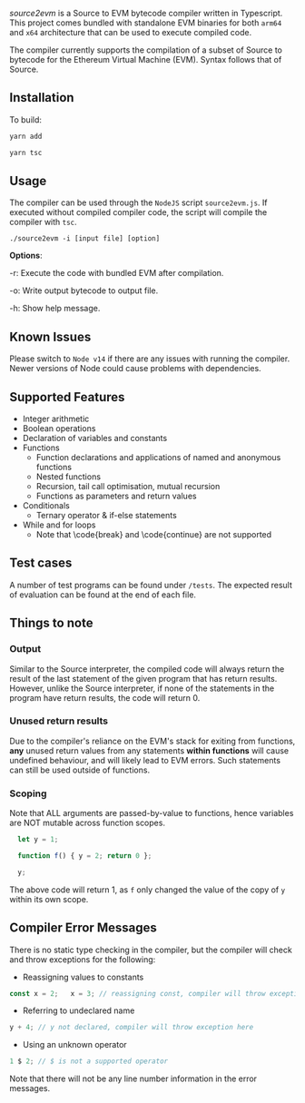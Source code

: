 *source2evm* is a Source to EVM bytecode compiler written in Typescript. This project comes bundled with standalone EVM binaries for both `arm64` and `x64` architecture that can be used to execute compiled code.

The compiler currently supports the compilation of a subset of Source to bytecode for the Ethereum Virtual Machine (EVM). Syntax follows that of Source. 

## Installation

To build: 

```bash
yarn add

yarn tsc
```

## Usage

The compiler can be used through the `NodeJS` script `source2evm.js`. If executed without compiled compiler code, the script will compile the compiler with `tsc`. 

```
./source2evm -i [input file] [option]
```

**Options**:  

  -r: Execute the code with bundled EVM after compilation. 

  -o: Write output bytecode to output file. 

  -h: Show help message. 

## Known Issues

Please switch to `Node v14` if there are any issues with running the compiler. Newer versions of Node could cause problems with dependencies. 



## Supported Features

- Integer arithmetic
- Boolean operations
- Declaration of variables and constants
- Functions
  - Function declarations and applications of named and anonymous functions
  - Nested functions
  - Recursion, tail call optimisation, mutual recursion
  - Functions as parameters and return values
- Conditionals
  - Ternary operator \& if-else statements
- While and for loops
  - Note that \code{break} and \code{continue} are not supported


## Test cases

A number of test programs can be found under `/tests`. The expected result of evaluation can be found at the end of each file. 


## Things to note

### Output

Similar to the Source interpreter, the compiled code will always return the result of the last statement of the given program that has return results. However, unlike the Source interpreter, if none of the statements in the program have return results, the code will return 0. 

### Unused return results

Due to the compiler's reliance on the EVM's stack for exiting from functions, **any** unused return values from any statements **within functions** will cause undefined behaviour, and will likely lead to EVM errors. Such statements can still be used outside of functions.

### Scoping

Note that ALL arguments are passed-by-value to functions, hence variables are NOT mutable across function scopes.

```javascript
  let y = 1;

  function f() { y = 2; return 0 };

  y;
```

The above code will return 1, as `f` only changed the value of the copy of `y` within its own scope.

## Compiler Error Messages

There is no static type checking in the compiler, but the compiler will check and throw exceptions for the following:

- Reassigning values to constants

```javascript
const x = 2;   x = 3; // reassigning const, compiler will throw exception here
```

- Referring to undeclared name

```javascript
y + 4; // y not declared, compiler will throw exception here
```

- Using an unknown operator

```javascript
1 $ 2; // $ is not a supported operator
```

Note that there will not be any line number information in the error messages. 